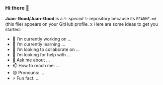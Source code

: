 ### Hi there 👋


**Juan-Good/Juan-Good** is a ✨ _special_ ✨ repository because its `README.md` (this file) appears on your GitHub profile.
x
Here are some ideas to get you started:

- 🔭 I’m currently working on ...
- 🌱 I’m currently learning ...
- 👯 I’m looking to collaborate on ...
- 🤔 I’m looking for help with ...
- 💬 Ask me about ...
- 📫 How to reach me: ...
- 😄 Pronouns: ...
- ⚡ Fun fact: ...

